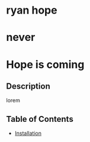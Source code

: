 
  # ryan hope
  
  # never

  
  # Hope is coming

  ## Description
  lorem

  ## Table of Contents 
  * [Installation](#installation)

  